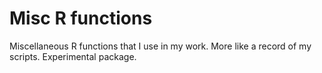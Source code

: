 # Misc R functions
Miscellaneous R functions that I use in my work. More like a record of my scripts. Experimental package.
